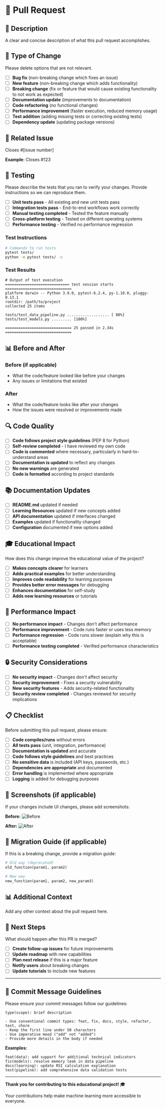 # 🔄 Pull Request

## 📝 **Description**

A clear and concise description of what this pull request accomplishes.

## 🎯 **Type of Change**

Please delete options that are not relevant.

- [ ] **Bug fix** (non-breaking change which fixes an issue)
- [ ] **New feature** (non-breaking change which adds functionality)
- [ ] **Breaking change** (fix or feature that would cause existing functionality to not work as expected)
- [ ] **Documentation update** (improvements to documentation)
- [ ] **Code refactoring** (no functional changes)
- [ ] **Performance improvement** (faster execution, reduced memory usage)
- [ ] **Test addition** (adding missing tests or correcting existing tests)
- [ ] **Dependency update** (updating package versions)

## 🔗 **Related Issue**

Closes #[issue number]

**Example**: Closes #123

## 🧪 **Testing**

Please describe the tests that you ran to verify your changes. Provide instructions so we can reproduce them.

- [ ] **Unit tests pass** - All existing and new unit tests pass
- [ ] **Integration tests pass** - End-to-end workflows work correctly
- [ ] **Manual testing completed** - Tested the feature manually
- [ ] **Cross-platform testing** - Tested on different operating systems
- [ ] **Performance testing** - Verified no performance regression

### **Test Instructions**

```bash
# Commands to run tests
pytest tests/
python -m pytest tests/ -v
```

### **Test Results**

```
# Output of test execution
============================= test session starts ==============================
platform darwin -- Python 3.9.0, pytest-6.2.4, py-1.10.0, pluggy-0.13.1
rootdir: /path/to/project
collected 25 items

tests/test_data_pipeline.py ................... [ 80%]
tests/test_models.py ......... [100%]

============================== 25 passed in 2.34s ==============================
```

## 📊 **Before and After**

### **Before (if applicable)**
- What the code/feature looked like before your changes
- Any issues or limitations that existed

### **After**
- What the code/feature looks like after your changes
- How the issues were resolved or improvements made

## 🔍 **Code Quality**

- [ ] **Code follows project style guidelines** (PEP 8 for Python)
- [ ] **Self-review completed** - I have reviewed my own code
- [ ] **Code is commented** where necessary, particularly in hard-to-understand areas
- [ ] **Documentation is updated** to reflect any changes
- [ ] **No new warnings** are generated
- [ ] **Code is formatted** according to project standards

## 📚 **Documentation Updates**

- [ ] **README.md** updated if needed
- [ ] **Learning Resources** updated if new concepts added
- [ ] **API documentation** updated if interfaces changed
- [ ] **Examples** updated if functionality changed
- [ ] **Configuration** documented if new options added

## 🎓 **Educational Impact**

How does this change improve the educational value of the project?

- [ ] **Makes concepts clearer** for learners
- [ ] **Adds practical examples** for better understanding
- [ ] **Improves code readability** for learning purposes
- [ ] **Provides better error messages** for debugging
- [ ] **Enhances documentation** for self-study
- [ ] **Adds new learning resources** or tutorials

## 🚀 **Performance Impact**

- [ ] **No performance impact** - Changes don't affect performance
- [ ] **Performance improvement** - Code runs faster or uses less memory
- [ ] **Performance regression** - Code runs slower (explain why this is acceptable)
- [ ] **Performance testing completed** - Verified performance characteristics

## 🔒 **Security Considerations**

- [ ] **No security impact** - Changes don't affect security
- [ ] **Security improvement** - Fixes a security vulnerability
- [ ] **New security features** - Adds security-related functionality
- [ ] **Security review completed** - Changes reviewed for security implications

## 📋 **Checklist**

Before submitting this pull request, please ensure:

- [ ] **Code compiles/runs** without errors
- [ ] **All tests pass** (unit, integration, performance)
- [ ] **Documentation is updated** and accurate
- [ ] **Code follows style guidelines** and best practices
- [ ] **No sensitive data** is included (API keys, passwords, etc.)
- [ ] **Dependencies are appropriate** and documented
- [ ] **Error handling** is implemented where appropriate
- [ ] **Logging** is added for debugging purposes

## 📸 **Screenshots (if applicable)**

If your changes include UI changes, please add screenshots:

**Before:**
![Before](url-to-before-screenshot)

**After:**
![After](url-to-after-screenshot)

## 🔄 **Migration Guide (if applicable)**

If this is a breaking change, provide a migration guide:

```python
# Old way (deprecated)
old_function(param1, param2)

# New way
new_function(param1, param2, new_param3)
```

## 📊 **Additional Context**

Add any other context about the pull request here.

## 🎯 **Next Steps**

What should happen after this PR is merged?

- [ ] **Create follow-up issues** for future improvements
- [ ] **Update roadmap** with new capabilities
- [ ] **Plan next release** if this is a major feature
- [ ] **Notify users** about breaking changes
- [ ] **Update tutorials** to include new features

---

## 📝 **Commit Message Guidelines**

Please ensure your commit messages follow our guidelines:

```
type(scope): brief description

- Use conventional commit types: feat, fix, docs, style, refactor, test, chore
- Keep the first line under 50 characters
- Use imperative mood ("add" not "added")
- Provide more details in the body if needed
```

**Examples:**
```
feat(data): add support for additional technical indicators
fix(models): resolve memory leak in data pipeline
docs(learning): update RSI calculation explanation
test(pipeline): add comprehensive data validation tests
```

---

**Thank you for contributing to this educational project!** 🎓

Your contributions help make machine learning more accessible to everyone.
